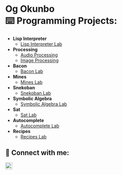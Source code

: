 <h1>Og Okunbo <br/><a

<h2>⌨️ Programming Projects:</h2>

- <b>Lisp Interpreter</b>
  - [Lisp Interpreter Lab](https://github.com/oghogh0/Lisp_Interpreter_Lab)
- <b>Processing</b>
  - [Audio Processing](https://github.com/oghogh0/Audio-Processing-Lab)
  - [Image Processing](https://github.com/oghogh0/Image-Processing-Lab/tree/main)
- <b>Bacon</b>
  - [Bacon Lab](https://github.com/oghogh0/Bacon-Lab)
- <b>Mines</b>
  - [Mines Lab](https://github.com/oghogh0/Mines-Lab)
- <b>Snekoban</b>
  - [Snekoban Lab](https://github.com/oghogh0/Snekoban-Lab)
- <b>Symbolic Algebra</b>
  - [Symbolic Algebra Lab](https://github.com/oghogh0/Symbolic-Algebra-Lab)
- <b>Sat</b>
  - [Sat Lab](https://github.com/oghogh0/SAT-Lab)
- <b>Autocomplete</b>
  - [Autocomplete Lab]()
- <b>Recipes</b>
  - [Recipes Lab]()


<h2> 📲 Connect with me:</h2>


[<img align="left" alt="JoshMadakor | LinkedIn" width="22px" src="https://cdn.jsdelivr.net/npm/simple-icons@v3/icons/linkedin.svg" />][linkedin]

[linkedin]: https://www.linkedin.com/in/oghogho-okunbo-90290b228/

<!--
**joshmadakor1/joshmadakor1** is a ✨ _special_ ✨ repository because its `README.md` (this file) appears on your GitHub profile.

Here are some ideas to get you started:

- 🔭 I’m currently working on ...
- 🌱 I’m currently learning ...
- 👯 I’m looking to collaborate on ...
- 🤔 I’m looking for help with ...
- 💬 Ask me about ...
- 📫 How to reach me: ...
- 😄 Pronouns: ...
- ⚡ Fun fact: ...
-->
